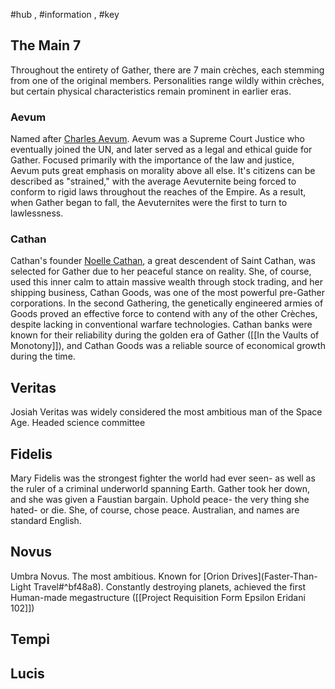 #hub , #information , #key 
## The Main 7
Throughout the entirety of Gather, there are 7 main crèches, each stemming from one of the original members. Personalities range wildly within crèches, but certain physical characteristics remain prominent in earlier eras.

### Aevum
Named after [Charles Aevum](0.%20Overview%201.md#^f75ec3). Aevum was a Supreme Court Justice who eventually joined the UN, and later served as a legal and ethical guide for Gather. Focused primarily with the importance of the law and justice, Aevum puts great emphasis on morality above all else. It's citizens can be described as "strained," with the average Aevuternite being forced to conform to rigid laws throughout the reaches of the Empire. As a result, when Gather began to fall, the Aevuternites were the first to turn to lawlessness. 

### Cathan
Cathan's founder [Noelle Cathan](0.%20Overview%201.md#^251a3e), a great descendent of Saint Cathan, was selected for Gather due to her peaceful stance on reality. She, of course, used this inner calm to attain massive wealth through stock trading, and her shipping business, Cathan Goods, was one of the most powerful pre-Gather corporations. In the second Gathering, the genetically engineered armies of Goods proved an effective force to contend with any of the other Crèches, despite lacking in conventional warfare technologies. Cathan banks were known for their reliability during the golden era of Gather ([[In the Vaults of Monotony]]), and Cathan Goods was a reliable source of economical growth during the time. 

## Veritas
Josiah Veritas was widely considered the most ambitious man of the Space Age. Headed science committee 

## Fidelis
Mary Fidelis was the strongest fighter the world had ever seen- as well as the ruler of a criminal underworld spanning Earth. Gather took her down, and she was given a Faustian bargain. Uphold peace- the very thing she hated- or die. She, of course, chose peace. Australian, and names are standard English. 

## Novus
Umbra Novus. The most ambitious. Known for [Orion Drives](Faster-Than-Light Travel#^bf48a8). Constantly destroying planets, achieved the first Human-made megastructure ([[Project Requisition Form Epsilon Eridani 102]])

## Tempi

## Lucis
